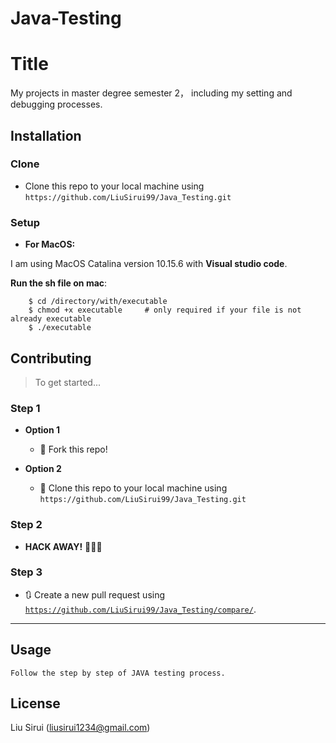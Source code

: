 # Java-Testing


# Title

My projects in master degree semester 2， including my setting and debugging processes. 


## Installation

### Clone

- Clone this repo to your local machine using `https://github.com/LiuSirui99/Java_Testing.git`

### Setup
- **For MacOS:**

I am using MacOS Catalina version 10.15.6 with **Visual studio code**.

**Run the sh file on mac**:
```
    $ cd /directory/with/executable
    $ chmod +x executable     # only required if your file is not already executable
    $ ./executable
```



## Contributing

> To get started...

### Step 1

- **Option 1**
    - 🍴 Fork this repo!

- **Option 2**
    - 👯 Clone this repo to your local machine using `https://github.com/LiuSirui99/Java_Testing.git`

### Step 2

- **HACK AWAY!** 🔨🔨🔨

### Step 3

- 🔃 Create a new pull request using <a href="https://github.com/LiuSirui99/Java_Testing/compare/" target="_blank">`https://github.com/LiuSirui99/Java_Testing/compare/`</a>.

---

## Usage

```
Follow the step by step of JAVA testing process. 
```


## License

Liu Sirui (liusirui1234@gmail.com)
